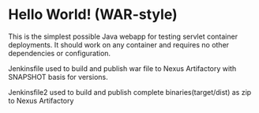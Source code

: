 Hello World! (WAR-style)
===============

This is the simplest possible Java webapp for testing servlet container deployments.  It should work on any container and requires no other dependencies or configuration.

Jenkinsfile used to build and publish war file to Nexus Artifactory with SNAPSHOT basis for versions.

Jenkinsfile2 used to build and publish complete binaries(target/dist) as zip to Nexus Artifactory
